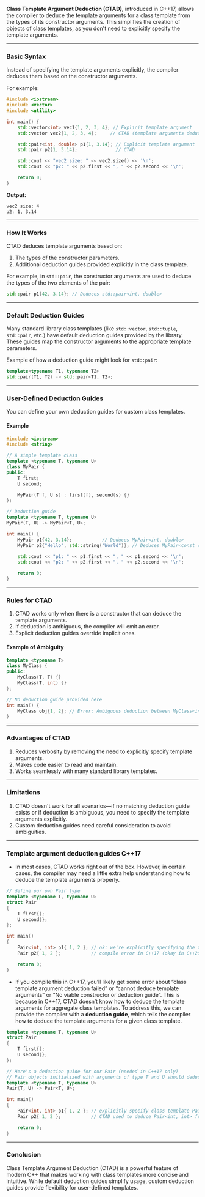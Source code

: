 **Class Template Argument Deduction (CTAD)**, introduced in C++17, allows the compiler to deduce the template arguments for a class template from the types of its constructor arguments. This simplifies the creation of objects of class templates, as you don't need to explicitly specify the template arguments.

---

### **Basic Syntax**

Instead of specifying the template arguments explicitly, the compiler deduces them based on the constructor arguments.

For example:

```cpp
#include <iostream>
#include <vector>
#include <utility>

int main() {
    std::vector<int> vec1{1, 2, 3, 4}; // Explicit template argument
    std::vector vec2{1, 2, 3, 4};     // CTAD (template arguments deduced)

    std::pair<int, double> p1{1, 3.14}; // Explicit template argument
    std::pair p2{1, 3.14};              // CTAD

    std::cout << "vec2 size: " << vec2.size() << '\n';
    std::cout << "p2: " << p2.first << ", " << p2.second << '\n';

    return 0;
}
```

**Output:**

```
vec2 size: 4
p2: 1, 3.14
```

---

### **How It Works**

CTAD deduces template arguments based on:

1. The types of the constructor parameters.
2. Additional deduction guides provided explicitly in the class template.

For example, in `std::pair`, the constructor arguments are used to deduce the types of the two elements of the pair:

```cpp
std::pair p1{42, 3.14}; // Deduces std::pair<int, double>
```

---

### **Default Deduction Guides**

Many standard library class templates (like `std::vector`, `std::tuple`, `std::pair`, etc.) have default deduction guides provided by the library. These guides map the constructor arguments to the appropriate template parameters.

Example of how a deduction guide might look for `std::pair`:

```cpp
template<typename T1, typename T2>
std::pair(T1, T2) -> std::pair<T1, T2>;
```

---

### **User-Defined Deduction Guides**

You can define your own deduction guides for custom class templates.

#### Example

```cpp
#include <iostream>
#include <string>

// A simple template class
template <typename T, typename U>
class MyPair {
public:
    T first;
    U second;

    MyPair(T f, U s) : first(f), second(s) {}
};

// Deduction guide
template <typename T, typename U>
MyPair(T, U) -> MyPair<T, U>;

int main() {
    MyPair p1{42, 3.14};           // Deduces MyPair<int, double>
    MyPair p2{"Hello", std::string("World")}; // Deduces MyPair<const char*, std::string>

    std::cout << "p1: " << p1.first << ", " << p1.second << '\n';
    std::cout << "p2: " << p2.first << ", " << p2.second << '\n';

    return 0;
}
```

---

### **Rules for CTAD**

1. CTAD works only when there is a constructor that can deduce the template arguments.
2. If deduction is ambiguous, the compiler will emit an error.
3. Explicit deduction guides override implicit ones.

#### Example of Ambiguity

```cpp
template <typename T>
class MyClass {
public:
    MyClass(T, T) {}
    MyClass(T, int) {}
};

// No deduction guide provided here
int main() {
    MyClass obj{1, 2}; // Error: Ambiguous deduction between MyClass<int> and MyClass<int, int>
}
```

---

### **Advantages of CTAD**

1. Reduces verbosity by removing the need to explicitly specify template arguments.
2. Makes code easier to read and maintain.
3. Works seamlessly with many standard library templates.

---

### **Limitations**

1. CTAD doesn't work for all scenarios—if no matching deduction guide exists or if deduction is ambiguous, you need to specify the template arguments explicitly.
2. Custom deduction guides need careful consideration to avoid ambiguities.

---

### **Template argument deduction guides C++17**

- In most cases, CTAD works right out of the box. However, in certain cases, the compiler may need a little extra help understanding how to deduce the template arguments properly.

```cpp
// define our own Pair type
template <typename T, typename U>
struct Pair
{
    T first{};
    U second{};
};

int main()
{
    Pair<int, int> p1{ 1, 2 }; // ok: we're explicitly specifying the template arguments
    Pair p2{ 1, 2 };           // compile error in C++17 (okay in C++20)

    return 0;
}
```

- If you compile this in C++17, you’ll likely get some error about “class template argument deduction failed” or “cannot deduce template arguments” or “No viable constructor or deduction guide”. This is because in C++17, CTAD doesn’t know how to deduce the template arguments for aggregate class templates. To address this, we can provide the compiler with a **deduction guide**, which tells the compiler how to deduce the template arguments for a given class template.

```cpp
template <typename T, typename U>
struct Pair
{
    T first{};
    U second{};
};

// Here's a deduction guide for our Pair (needed in C++17 only)
// Pair objects initialized with arguments of type T and U should deduce to Pair<T, U>
template <typename T, typename U>
Pair(T, U) -> Pair<T, U>;

int main()
{
    Pair<int, int> p1{ 1, 2 }; // explicitly specify class template Pair<int, int> (C++11 onward)
    Pair p2{ 1, 2 };           // CTAD used to deduce Pair<int, int> from the initializers (C++17)

    return 0;
}
```


---

### **Conclusion**

Class Template Argument Deduction (CTAD) is a powerful feature of modern C++ that makes working with class templates more concise and intuitive. While default deduction guides simplify usage, custom deduction guides provide flexibility for user-defined templates.